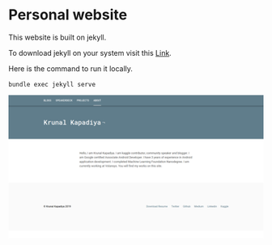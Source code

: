 # Personal website

This website is built on jekyll. 

To download jekyll on your system visit this [Link](https://jekyllrb.com/docs/installation).

Here is the command to run it locally.
```
bundle exec jekyll serve
```

<a href="https://krunal3kapadiya.app"><img src="screenshot.png"/></a>
